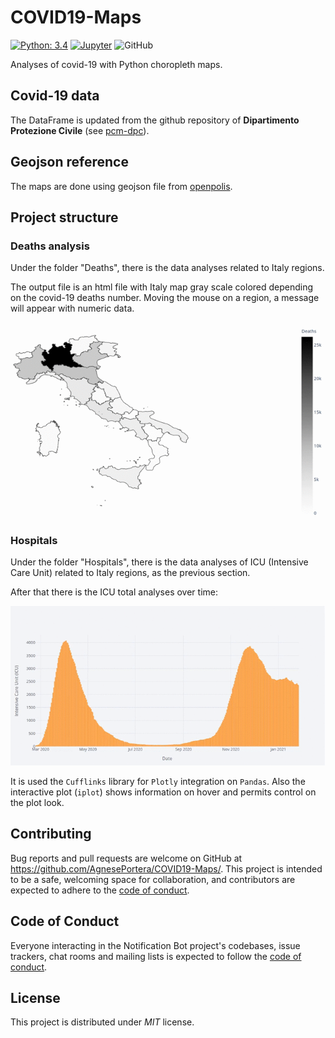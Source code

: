 # COVID19-Maps

[![Python: 3.4](https://img.shields.io/badge/Python-3.4-blue)](https://www.python.org/)
[![Jupyter](https://img.shields.io/badge/Jupyter-Notebook-orange)](https://jupyter.org/)
![GitHub](https://img.shields.io/github/license/AgnesePortera/Covid19-Maps?style=plastic)

Analyses of covid-19  with Python choropleth maps.

## Covid-19 data
The DataFrame is updated from the github repository of **Dipartimento Protezione Civile** (see [pcm-dpc](https://github.com/pcm-dpc/COVID-19)).

## Geojson reference
The maps are done using geojson file from [openpolis](https://github.com/openpolis/geojson-italy).

## Project structure
### Deaths analysis
Under the folder "Deaths", there is the data analyses related to Italy regions.

The output file is an html file with Italy map gray scale colored depending on the covid-19 deaths number.
Moving the mouse on a region, a message will appear with numeric data.

![alt image](https://github.com/AgnesePortera/COVID19-Maps/blob/master/Deaths/ITA%20-%20Total%20Deaths%20by%20region.gif)

### Hospitals
Under the folder "Hospitals", there is the data analyses of ICU (Intensive Care Unit) related to Italy regions, as the previous section.

After that there is the ICU total analyses over time:

![alt image](https://github.com/AgnesePortera/COVID19-Maps/blob/master/Hospitals/ICU_date.gif)

It is used the `Cufflinks` library for `Plotly` integration on `Pandas`.
Also the interactive plot (`iplot`) shows information on hover and permits control on the plot look. 


## Contributing

Bug reports and pull requests are welcome on GitHub at https://github.com/AgnesePortera/COVID19-Maps/.
This project is intended to be a safe, welcoming space for collaboration, and contributors are expected to adhere to the
[code of conduct](https://github.com/AgnesePortera/COVID19-Maps/CODE_OF_CONDUCT.md).

## Code of Conduct

Everyone interacting in the Notification Bot project's codebases, issue trackers, chat rooms and mailing lists is
expected to follow
the [code of conduct](https://github.com/AgnesePortera/COVID19-Maps/CODE_OF_CONDUCT.md).

## License

This project is distributed under _MIT_ license.
